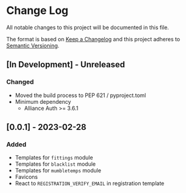 # Change Log

All notable changes to this project will be documented in this file.

The format is based on [Keep a Changelog](http://keepachangelog.com/)
and this project adheres to [Semantic Versioning](http://semver.org/).

## \[In Development\] - Unreleased

### Changed

- Moved the build process to PEP 621 / pyproject.toml
- Minimum dependency
  - Alliance Auth >= 3.6.1

## \[0.0.1\] - 2023-02-28

### Added

- Templates for `fittings` module
- Templates for `blacklist` module
- Templates for `mumbletemps` module
- Favicons
- React to `REGISTRATION_VERIFY_EMAIL` in registration template
